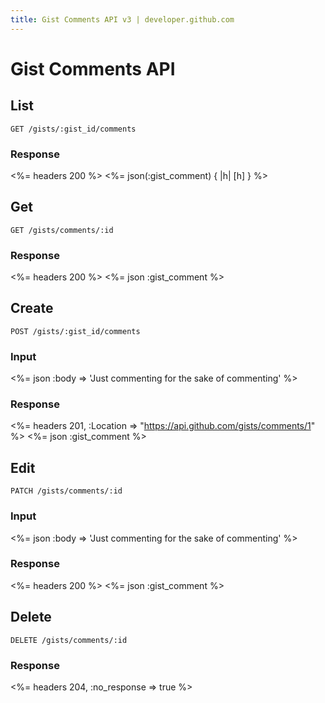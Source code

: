 ```yaml
---
title: Gist Comments API v3 | developer.github.com
---
```


# Gist Comments API

## List

    GET /gists/:gist_id/comments

### Response

<%= headers 200 %>
<%= json(:gist_comment) { |h| [h] } %>

## Get

    GET /gists/comments/:id

### Response

<%= headers 200 %>
<%= json :gist_comment %>

## Create

    POST /gists/:gist_id/comments

### Input

<%= json :body => 'Just commenting for the sake of commenting' %>

### Response

<%= headers 201,
      :Location => "https://api.github.com/gists/comments/1" %>
<%= json :gist_comment %>

## Edit

    PATCH /gists/comments/:id

### Input

<%= json :body => 'Just commenting for the sake of commenting' %>

### Response

<%= headers 200 %>
<%= json :gist_comment %>

## Delete

    DELETE /gists/comments/:id

### Response

<%= headers 204, :no_response => true %>

